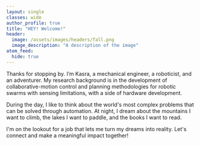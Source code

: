 ```yaml
---
layout: single
classes: wide
author_profile: true
title: "HEY! Welcome!"
header:
  image: /assets/images/headers/fall.png
  image_description: "A description of the image"
atom_feed:
  hide: true
---
```

Thanks for stopping by.
I’m Kasra, a mechanical engineer, a roboticist, and an adventurer. My research background is in the development of collaborative-motion control and planning methodologies for robotic swarms with sensing limitations, with a side of hardware development. 

During the day, I like to think about the world's most complex problems that can be solved through automation. At night, I dream about the mountains I want to climb, the lakes I want to paddle, and the books I want to read.

I'm on the lookout for a job that lets me turn my dreams into reality. Let's connect and make a meaningful impact together!